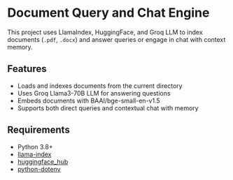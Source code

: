 # Document Query and Chat Engine

This project uses LlamaIndex, HuggingFace, and Groq LLM to index documents (`.pdf`, `.docx`) and answer queries or engage in chat with context memory.

## Features

- Loads and indexes documents from the current directory
- Uses Groq Llama3-70B LLM for answering questions
- Embeds documents with BAAI/bge-small-en-v1.5
- Supports both direct queries and contextual chat with memory

## Requirements

- Python 3.8+
- [llama-index](https://pypi.org/project/llama-index/)
- [huggingface_hub](https://pypi.org/project/huggingface-hub/)
- [python-dotenv](https://pypi.org/project/python-dotenv/)
